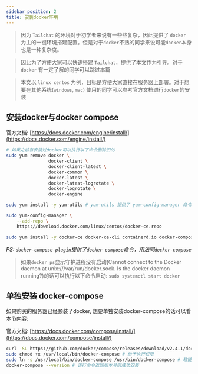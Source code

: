 ```yaml
---
sidebar_position: 2
title: 安装docker环境
---
```


> 因为 `Tailchat` 的环境对于初学者来说有一些些复杂，因此提供了 `docker` 为主的一键环境搭建配置。但是对于`docker`不熟的同学来说可能`docker`本身也是一种复杂度。

> 因此为了方便大家可以快速搭建 `Tailchat`，提供了本文作为引导。对于 `docker` 有一定了解的同学可以跳过本篇

> 本文以 `linux centos` 为例，目标是方便大家直接在服务器上部署。对于想要在其他系统(`windows`, `mac`) 使用的同学可以参考官方文档进行`docker`的安装

## 安装docker与docker compose

官方文档: [https://docs.docker.com/engine/install/](https://docs.docker.com/engine/install/)

```bash
# 如果之前有安装过docker可以执行以下命令删除旧的
sudo yum remove docker \
                docker-client \
                docker-client-latest \
                docker-common \
                docker-latest \
                docker-latest-logrotate \
                docker-logrotate \
                docker-engine
```


```bash
sudo yum install -y yum-utils # yum-utils 提供了 yum-config-manager 命令

sudo yum-config-manager \
    --add-repo \
    https://download.docker.com/linux/centos/docker-ce.repo
```

<!-- 安装docker 与 docker-compose 插件 -->
```bash
sudo yum install -y docker-ce docker-ce-cli containerd.io docker-compose-plugin
```

*PS: `docker-compose-plugin`提供了`docker compose`命令，用法同`docker-compose`*

> 如果`docker ps`显示守护进程没有启动(Cannot connect to the Docker daemon at unix:///var/run/docker.sock. Is the docker daemon running?)的话可以执行以下命令启动: `sudo systemctl start docker`

## 单独安装 docker-compose

如果购买的服务器已经预装了docker, 想要单独安装docker-compose的话可以看本节内容:

官方文档: [https://docs.docker.com/compose/install/](https://docs.docker.com/compose/install/)

```bash
curl -SL https://github.com/docker/compose/releases/download/v2.4.1/docker-compose-linux-x86_64 -o /usr/local/bin/docker-compose # 下载二进制文件
sudo chmod +x /usr/local/bin/docker-compose # 给予执行权限
sudo ln -s /usr/local/bin/docker-compose /usr/bin/docker-compose # 软链接到path, 可以直接调用
docker-compose --version # 该行命令返回版本号则成功安装
```

